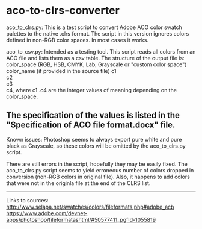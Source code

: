 # aco-to-clrs-converter

aco_to_clrs.py:
This is a test script to convert Adobe ACO color swatch palettes to the native .clrs format. The script in this version ignores colors defined in non-RGB color spaces. In most cases it works.

aco_to_csv.py:
Intended as a testing tool. This script reads all colors from an ACO file and lists them as a csv table.
The structure of the output file is:
color_space	(RGB, HSB, CMYK, Lab, Grayscale or "custom color space")
color_name	(if provided in the source file)
c1	
c2	
c3	
c4,
where c1..c4 are the integer values of meaning depending on the color_space.

The specification of the values is listed in the "Specification of ACO file format.docx" file.
-----------------

Known issues: Photoshop seems to always export pure white and pure black as Grayscale, so these colors will be omitted by the aco_to_clrs.py script.

There  are still errors in the script, hopefully they may be easily fixed. The aco_to_clrs.py script seems to yield erroneous number of colors dropped in conversion (non-RGB colors in original file). Also, it happens to add colors that were not in the originla file at the end of the CLRS list.

------------------
Links to sources:
http://www.selapa.net/swatches/colors/fileformats.php#adobe_acb
https://www.adobe.com/devnet-apps/photoshop/fileformatashtml/#50577411_pgfId-1055819
